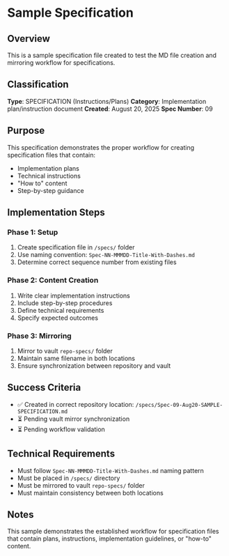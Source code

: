 # Sample Specification

## Overview
This is a sample specification file created to test the MD file creation and mirroring workflow for specifications.

## Classification
**Type**: SPECIFICATION (Instructions/Plans)
**Category**: Implementation plan/instruction document
**Created**: August 20, 2025
**Spec Number**: 09

## Purpose
This specification demonstrates the proper workflow for creating specification files that contain:
- Implementation plans
- Technical instructions
- "How to" content
- Step-by-step guidance

## Implementation Steps

### Phase 1: Setup
1. Create specification file in `/specs/` folder
2. Use naming convention: `Spec-NN-MMMDD-Title-With-Dashes.md`
3. Determine correct sequence number from existing files

### Phase 2: Content Creation
1. Write clear implementation instructions
2. Include step-by-step procedures
3. Define technical requirements
4. Specify expected outcomes

### Phase 3: Mirroring
1. Mirror to vault `repo-specs/` folder
2. Maintain same filename in both locations
3. Ensure synchronization between repository and vault

## Success Criteria
- ✅ Created in correct repository location: `/specs/Spec-09-Aug20-SAMPLE-SPECIFICATION.md`
- ⏳ Pending vault mirror synchronization
- ⏳ Pending workflow validation

## Technical Requirements
- Must follow `Spec-NN-MMMDD-Title-With-Dashes.md` naming pattern
- Must be placed in `/specs/` directory
- Must be mirrored to vault `repo-specs/` folder
- Must maintain consistency between both locations

## Notes
This sample demonstrates the established workflow for specification files that contain plans, instructions, implementation guidelines, or "how-to" content.